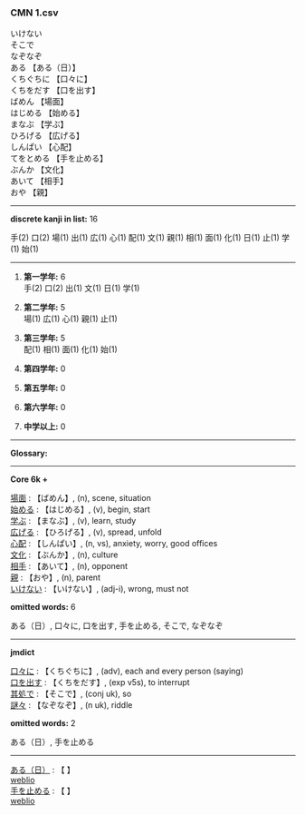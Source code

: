 ### CMN 1.csv  
  

いけない    
そこで    
なぞなぞ    
ある 【ある（日）】   
くちぐちに 【口々に】   
くちをだす 【口を出す】   
ばめん 【場面】   
はじめる 【始める】   
まなぶ 【学ぶ】   
ひろげる 【広げる】   
しんぱい 【心配】   
てをとめる 【手を止める】   
ぶんか 【文化】   
あいて 【相手】   
おや 【親】   
 


----------------

__discrete kanji in list:__ 16 

手(2) 口(2) 場(1) 出(1) 広(1) 心(1) 配(1) 文(1) 親(1) 相(1) 面(1) 化(1) 日(1) 止(1) 学(1) 始(1)

----------------
  
1.  __第一学年:__ 6  
手(2) 口(2) 出(1) 文(1) 日(1) 学(1)
  
2.  __第二学年:__ 5  
場(1) 広(1) 心(1) 親(1) 止(1)

3.  __第三学年:__ 5  
配(1) 相(1) 面(1) 化(1) 始(1)

4.  __第四学年:__ 0  


5.  __第五学年:__ 0  


6.  __第六学年:__ 0  


7.  __中学以上:__ 0  


----------------

__Glossary:__  


----------------

__Core 6k +__  


[場面](mkreikoku:///search?text=場面) : 【ばめん】, (n), scene, situation  
[始める](mkreikoku:///search?text=始める) : 【はじめる】, (v), begin, start  
[学ぶ](mkreikoku:///search?text=学ぶ) : 【まなぶ】, (v), learn, study  
[広げる](mkreikoku:///search?text=広げる) : 【ひろげる】, (v), spread, unfold  
[心配](mkreikoku:///search?text=心配) : 【しんぱい】, (n, vs), anxiety, worry, good offices  
[文化](mkreikoku:///search?text=文化) : 【ぶんか】, (n), culture  
[相手](mkreikoku:///search?text=相手) : 【あいて】, (n), opponent  
[親](mkreikoku:///search?text=親) : 【おや】, (n), parent  
[いけない](mkreikoku:///search?text=いけない) : 【いけない】, (adj-i), wrong, must not  
 

__omitted words:__ 6  

ある（日）, 口々に, 口を出す, 手を止める, そこで, なぞなぞ 


----------------

__jmdict__  


[口々に](mkreikoku:///search?text=口々に) : 【くちぐちに】, (adv), each and every person (saying)  
[口を出す](mkreikoku:///search?text=口を出す) : 【くちをだす】, (exp v5s), to interrupt  
[其処で](mkreikoku:///search?text=其処で) : 【そこで】, (conj uk), so  
[謎々](mkreikoku:///search?text=謎々) : 【なぞなぞ】, (n uk), riddle  
 

__omitted words:__  2  

ある（日）, 手を止める  


----------------

[ある（日）](mkreikoku:///search?text=ある（日）) : 【 】   
 [weblio](https://ejje.weblio.jp/content/%E3%81%82%E3%82%8B%EF%BC%88%E6%97%A5%EF%BC%89)  
[手を止める](mkreikoku:///search?text=手を止める) : 【 】   
 [weblio](https://ejje.weblio.jp/content/%E6%89%8B%E3%82%92%E6%AD%A2%E3%82%81%E3%82%8B)  
  

